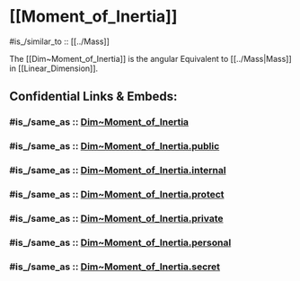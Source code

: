 
# [[Moment_of_Inertia]] 

#is_/similar_to :: [[../Mass]] 

The [[Dim~Moment_of_Inertia]] is the angular Equivalent to [[../Mass|Mass]] in [[Linear_Dimension]]. 


## Confidential Links & Embeds: 

### #is_/same_as :: [Dim~Moment_of_Inertia](/_Standards/Dimension/Angular_Dimension/Dim~Moment_of_Inertia.md) 

### #is_/same_as :: [Dim~Moment_of_Inertia.public](/_public/Dimension/Angular_Dimension/Dim~Moment_of_Inertia.public.md) 

### #is_/same_as :: [Dim~Moment_of_Inertia.internal](/_internal/Dimension/Angular_Dimension/Dim~Moment_of_Inertia.internal.md) 

### #is_/same_as :: [Dim~Moment_of_Inertia.protect](/_protect/Dimension/Angular_Dimension/Dim~Moment_of_Inertia.protect.md) 

### #is_/same_as :: [Dim~Moment_of_Inertia.private](/_private/Dimension/Angular_Dimension/Dim~Moment_of_Inertia.private.md) 

### #is_/same_as :: [Dim~Moment_of_Inertia.personal](/_personal/Dimension/Angular_Dimension/Dim~Moment_of_Inertia.personal.md) 

### #is_/same_as :: [Dim~Moment_of_Inertia.secret](/_secret/Dimension/Angular_Dimension/Dim~Moment_of_Inertia.secret.md)

